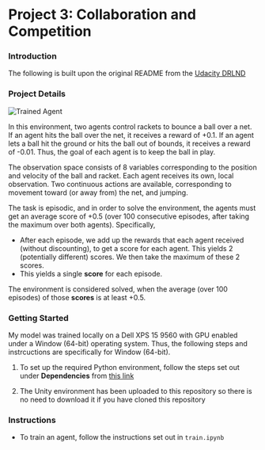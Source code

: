 [//]: # (Image References)

[image1]: https://user-images.githubusercontent.com/10624937/42135623-e770e354-7d12-11e8-998d-29fc74429ca2.gif "Trained Agent"
[image2]: https://user-images.githubusercontent.com/10624937/42135622-e55fb586-7d12-11e8-8a54-3c31da15a90a.gif "Soccer"


# Project 3: Collaboration and Competition

### Introduction

The following is built upon the original README from the [Udacity DRLND](https://github.com/udacity/deep-reinforcement-learning/tree/master/p3_collab-compet)

### Project Details

![Trained Agent][image1]

In this environment, two agents control rackets to bounce a ball over a net. If an agent hits the ball over the net, it receives a reward of +0.1.  If an agent lets a ball hit the ground or hits the ball out of bounds, it receives a reward of -0.01.  Thus, the goal of each agent is to keep the ball in play.

The observation space consists of 8 variables corresponding to the position and velocity of the ball and racket. Each agent receives its own, local observation.  Two continuous actions are available, corresponding to movement toward (or away from) the net, and jumping. 

The task is episodic, and in order to solve the environment, the agents must get an average score of +0.5 (over 100 consecutive episodes, after taking the maximum over both agents). Specifically,

- After each episode, we add up the rewards that each agent received (without discounting), to get a score for each agent. This yields 2 (potentially different) scores. We then take the maximum of these 2 scores.
- This yields a single **score** for each episode.

The environment is considered solved, when the average (over 100 episodes) of those **scores** is at least +0.5.

### Getting Started

My model was trained locally on a Dell XPS 15 9560 with GPU enabled under a Window (64-bit) operating system. Thus, the following steps and instrcuctions are specifically for Window (64-bit).

1. To set up the required Python environment, follow the steps set out under **Dependencies** from [this link](https://github.com/davidhtf/drlnd)   

2. The Unity environment has been uploaded to this repository so there is no need to download it if you have cloned this repository

### Instructions

- To train an agent, follow the instructions set out in `train.ipynb`